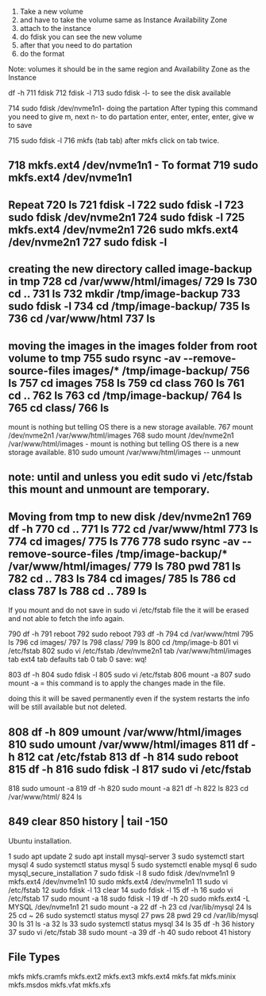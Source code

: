 1. Take a new volume
2. and have to take the volume same as Instance Availability Zone
3. attach to the instance
4. do fdisk you can see the new volume
5. after that you need to do partation 
6. do the format

Note: volumes it should be in the same region and Availability Zone as the Instance 

df -h
  711  fdisk
  712  fdisk -l
  713  sudo fdisk -l- to see the disk available

  714  sudo fdisk /dev/nvme1n1- doing the partation
 After typing this command you need to give m, 
 next n- to do partation
 enter, enter, enter, enter, give w to save

  715  sudo fdisk -l
  716  mkfs (tab tab)
  after mkfs click on tab twice.
  
  718  mkfs.ext4 /dev/nvme1n1 - To format
  719  sudo mkfs.ext4 /dev/nvme1n1
  --------------------
Repeat
  720  ls
  721  fdisk -l
  722  sudo fdisk -l
  723  sudo fdisk /dev/nvme2n1
  724  sudo fdisk -l
  725  mkfs.ext4 /dev/nvme2n1
  726  sudo mkfs.ext4 /dev/nvme2n1
  727  sudo fdisk -l
  -----------------------------
  creating the new directory called image-backup in tmp 
  728  cd /var/www/html/images/
  729  ls
  730  cd ..
  731  ls
  732  mkdir /tmp/image-backup
  733  sudo fdisk -l
  734  cd /tmp/image-backup/
  735  ls
  736  cd /var/www/html
  737  ls
 ------------------------------
 moving the images in the images folder from root volume to tmp 
  755  sudo rsync -av --remove-source-files images/* /tmp/image-backup/
  756  ls
  757  cd images
  758  ls
  759  cd class
  760  ls
  761  cd ..
  762  ls
  763  cd /tmp/image-backup/
  764  ls
  765  cd class/
  766  ls
  ----------------------------------
mount is nothing but telling OS there is a new storage available.
  767  mount /dev/nvme2n1 /var/www/html/images
  768  sudo mount /dev/nvme2n1 /var/www/html/images - mount is nothing but telling OS there is a new storage available.
  810  sudo umount /var/www/html/images -- unmount 

  note: until and unless you edit sudo vi /etc/fstab this mount and unmount are temporary.
----------------------------------------
Moving from tmp to new disk /dev/nvme2n1
  769  df -h
  770  cd ..
  771  ls
  772  cd /var/www/html
  773  ls
  774  cd images/
  775  ls
  776 
  778  sudo rsync -av --remove-source-files /tmp/image-backup/* /var/www/html/images/
  779  ls
  780  pwd
  781  ls
  782  cd ..
  783  ls
  784  cd images/
  785  ls
  786  cd class
  787  ls
  788  cd ..
  789  ls
  ----------------------
  If you mount and do not save in sudo vi /etc/fstab file the it will be erased and not able to
  fetch the info again.

  790  df -h
  791  reboot
  792  sudo reboot
  793  df -h
  794  cd /var/www/html
  795  ls
  796  cd images/
  797  ls
  798  class/
  799  ls
  800  cd /tmp/image-b
  801  vi /etc/fstab
  802  sudo vi /etc/fstab
/dev/nvme2n1 tab /var/www/html/images tab ext4 tab defaults tab 0 tab 0
save: wq!

  803  df -h
  804  sudo fdisk -l
  805  sudo vi /etc/fstab
  806  mount -a
  807  sudo mount -a = this command is to apply the changes made in the file.

  doing this it will be saved permanently even if the system restarts the info will be still 
 available but not deleted.

  808  df -h
  809  umount /var/www/html/images
  810  sudo umount /var/www/html/images
  811  df -h
  812  cat /etc/fstab
  813  df -h
  814  sudo reboot
  815  df -h
  816  sudo fdisk -l
  817  sudo vi /etc/fstab
  ----------------------
  818  sudo umount -a
  819  df -h
  820  sudo mount -a
  821  df -h
  822  ls
  823  cd /var/www/html/
  824  ls
  
  849  clear
  850  history | tail -150
  -----------------------


Ubuntu installation.


   1  sudo apt update 
    2  sudo apt install mysql-server
    3  sudo systemctl start mysql
    4  sudo systemctl status mysql
    5  sudo systemctl enable mysql
    6  sudo mysql_secure_installation
    7  sudo fdisk -l
    8  sudo fdisk /dev/nvme1n1
    9  mkfs.ext4 /dev/nvme1n1
   10  sudo mkfs.ext4 /dev/nvme1n1
   11  sudo vi /etc/fstab
   12  sudo fdisk -l
   13  clear
   14  sudo fdisk -l
   15  df -h
   16  sudo vi /etc/fstab
   17  sudo mount -a
   18  sudo fdisk -l
   19  df -h
   20  sudo mkfs.ext4 -L MYSQL  /dev/nvme1n1
   21  sudo mount -a
   22  df -h
   23  cd /var/lib/mysql
   24  ls
   25  cd ~
   26  sudo systemctl status mysql
   27  pws
   28  pwd
   29  cd /var/lib/mysql
   30  ls
   31  ls -a
   32  ls
   33  sudo systemctl status mysql
   34  ls
   35  df -h
   36  history
   37  sudo vi /etc/fstab
   38  sudo mount -a
   39  df -h
   40  sudo reboot
   41  history


## File Types

   mkfs         mkfs.cramfs  mkfs.ext2    mkfs.ext3    mkfs.ext4    mkfs.fat     mkfs.minix   mkfs.msdos   mkfs.vfat    mkfs.xfs
